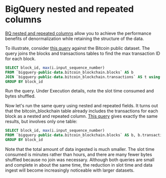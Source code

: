 # BigQuery nested and repeated columns

[BQ nested and repeated columns](https://cloud.google.com/bigquery/docs/nested-repeated) 
allow you to achieve the performance benefits of denormalization while retaining the structure of the data.

To illustrate, consider [this query](https://console.cloud.google.com/bigquery?sq=316488749670:7c97c53951da457c9aaa07388f4213be) against the Bitcoin public dataset. The query joins the blocks and transactions tables to find the max transaction ID for each block.

```sql
SELECT block_id, max(i.input_sequence_number) 
FROM `bigquery-public-data.bitcoin_blockchain.blocks` AS b
JOIN `bigquery-public-data.bitcoin_blockchain.transactions` AS t using(block_id), t.inputs as i 
GROUP BY block_id
```

Run the query. Under Execution details, note the slot time consumed and bytes shuffled.

Now let's run the same query using nested and repeated fields. It turns out that the bitcoin_blockchain table already includes the transactions for each block as a nested and repeated column. [This query](https://console.cloud.google.com/bigquery?sq=316488749670:7ee7c9e79a1f473db78fb1665d6b8260) gives exactly the same results, but involves only one table:

```sql
SELECT block_id, max(i.input_sequence_number) 
FROM `bigquery-public-data.bitcoin_blockchain.blocks` AS b, b.transactions AS t, t.inputs as i
GROUP BY block_id
```

Note that the total amount of data ingested is much smaller. The slot time consumed is minutes rather than hours, and there are many fewer bytes shuffled because no join was necessary. Although both queries are small and complete in about the same time, the reduction in slot time and data ingest will become increasingly noticeable with larger datasets.
